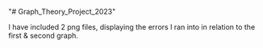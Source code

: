 "# Graph_Theory_Project_2023" 

I have included 2 png files, displaying the errors I ran into in relation to the first & second graph.
